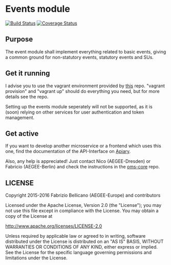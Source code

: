 # Events module
[![Build Status](https://travis-ci.org/AEGEE/oms-events.svg?branch=dev)](https://travis-ci.org/AEGEE/oms-events)
[![Coverage Status](https://coveralls.io/repos/github/AEGEE/oms-events/badge.svg?branch=dev)](https://coveralls.io/github/AEGEE/oms-events?branch=dev)

## Purpose

The event module shall implement everything related to basic events, giving a common ground for non-statutory events, statutory events and SUs.

## Get it running

I advise you to use the vagrant environment provided by [this](https://github.com/AEGEE/oms-development-vm) repo. "vagrant provision" and "vagrant up" should do everything you need, but for more details see the repo.

Setting up the events module seperately will not be supported, as it is (soon) relying on other services for user authentication and token management.

## Get active

If you want to develop another microservice or a frontend which uses this one, find the documentation of the API-Interface on [Apiary](http://docs.omsevents.apiary.io/#). 

Also, any help is appreciated! Just contact Nico (AEGEE-Dresden) or Fabricio (AEGEE-Berlin) and check the instructions in the [oms-core](https://github.com/AEGEE/oms-core) repo.

## LICENSE

Copyright 2015-2016 Fabrizio Bellicano (AEGEE-Europe) and contributors

Licensed under the Apache License, Version 2.0 (the "License");
you may not use this file except in compliance with the License.
You may obtain a copy of the License at

<http://www.apache.org/licenses/LICENSE-2.0>

Unless required by applicable law or agreed to in writing, software
distributed under the License is distributed on an "AS IS" BASIS,
WITHOUT WARRANTIES OR CONDITIONS OF ANY KIND, either express or implied.
See the License for the specific language governing permissions and
limitations under the License.
